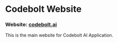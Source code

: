 # Codebolt Website
### Website: [codebolt.ai](https://codebolt.ai)

This is the main website for Codebolt AI Application.